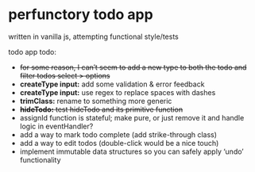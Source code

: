 # perfunctory todo app

written in vanilla js, attempting functional style/tests

todo app todo:
- ~~for some reason, I can’t seem to add a new type to both the todo and filter todos select > options~~
- **createType input:** add some validation & error feedback
- **createType input:** use regex to replace spaces with dashes
- **trimClass:** rename to something more generic
- ~~**hideTodo:** test hideTodo and its primitive function~~
- assignId function is stateful; make pure, or just remove it and handle logic in eventHandler?
- add a way to mark todo complete (add strike-through class)
- add a way to edit todos (double-click would be a nice touch)
- implement immutable data structures so you can safely apply ‘undo’ functionality
